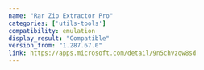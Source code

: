 ```yaml
---
name: "Rar Zip Extractor Pro"
categories: ['utils-tools']
compatibility: emulation
display_result: "Compatible"
version_from: "1.287.67.0"
link: https://apps.microsoft.com/detail/9n5chvzqw8sd
---
```


